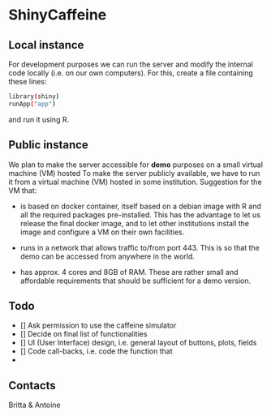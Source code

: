 # ShinyCaffeine

## Local instance
For development purposes we can run the server and modify the internal code locally (i.e. on our own computers).
For this, create a file containing these lines:
```bash
library(shiny)
runApp("app")
```
and run it using R.

## Public instance
We plan to make the server accessible for **demo** purposes on a small virtual machine (VM) hosted
To make the server publicly available, we have to run it from a virtual machine (VM) hosted in some institution.
Suggestion for the VM that:
- is based on docker container, itself based on a debian image with R and all the required packages pre-installed. This has the advantage to let us release the final docker image, and to let other institutions install the image and configure a VM on their own facilities.

- runs in a network that allows traffic to/from port 443. This is so that the demo can be accessed from anywhere in the world.

- has approx. 4 cores and 8GB of RAM. These are rather small and affordable requirements that should be sufficient for a demo version.

## Todo
- [] Ask permission to use the caffeine simulator
- [] Decide on final list of functionalities
- [] UI (User Interface) design, i.e. general layout of buttons, plots, fields
- [] Code call-backs, i.e. code the function that
- 
## Contacts
Britta & Antoine

